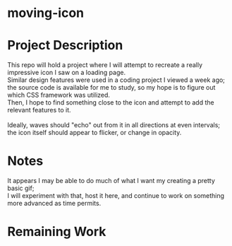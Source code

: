 # moving-icon

# Project Description
This repo will hold a project where I will attempt to recreate a really impressive icon I saw on a loading page.<br>
Similar design features were used in a coding project I viewed a week ago;<br>
the source code is available for me to study, so my hope is to figure out which CSS framework was utilized.<br>
Then, I hope to find something close to the icon and attempt to add the relevant features to it.<br>
<br>
Ideally, waves should "echo" out from it in all directions at even intervals;<br>
the icon itself should appear to flicker, or change in opacity.<br>

# Notes
It appears I may be able to do much of what I want my creating a pretty basic gif;<br>
I will experiment with that, host it here, and continue to work on something more advanced as time permits.<br>

# Remaining Work
<br>
